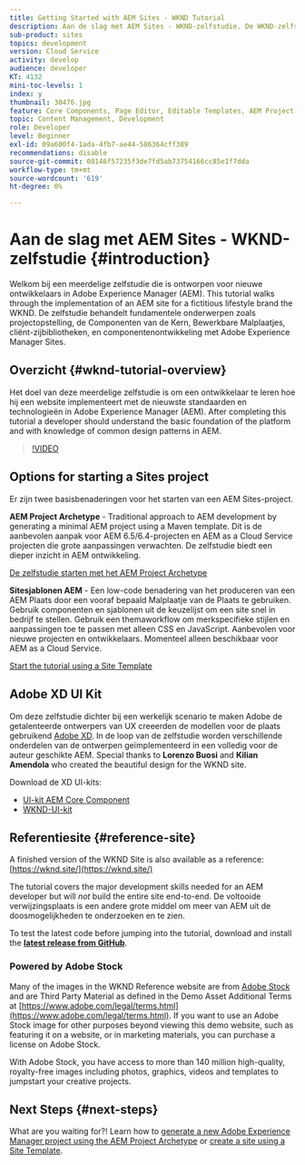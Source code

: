 ```yaml
---
title: Getting Started with AEM Sites - WKND Tutorial
description: Aan de slag met AEM Sites - WKND-zelfstudie. De WKND-zelfstudie is een meerdelige zelfstudie die is ontworpen voor ontwikkelaars die nog geen ervaring hebben met Adobe Experience Manager. De zelfstudie doorloopt de implementatie van een AEM site voor een fictieve levensstijl, de WKND. De zelfstudie behandelt fundamentele onderwerpen zoals projectopstelling, gemaakte archetypes, de Componenten van de Kern, Bewerkbare Malplaatjes, cliëntbibliotheken, en componentenontwikkeling.
sub-product: sites
topics: development
version: Cloud Service
activity: develop
audience: developer
KT: 4132
mini-toc-levels: 1
index: y
thumbnail: 30476.jpg
feature: Core Components, Page Editor, Editable Templates, AEM Project Archetype
topic: Content Management, Development
role: Developer
level: Beginner
exl-id: 09a600f4-1ada-4fb7-ae44-586364cff389
recommendations: disable
source-git-commit: 08146f57235f3de7fd5ab73754166cc85e1f7dda
workflow-type: tm+mt
source-wordcount: '619'
ht-degree: 0%

---
```


# Aan de slag met AEM Sites - WKND-zelfstudie {#introduction}

Welkom bij een meerdelige zelfstudie die is ontworpen voor nieuwe ontwikkelaars in Adobe Experience Manager (AEM). This tutorial walks through the implementation of an AEM site for a fictitious lifestyle brand the WKND. De zelfstudie behandelt fundamentele onderwerpen zoals projectopstelling, de Componenten van de Kern, Bewerkbare Malplaatjes, cliënt-zijbibliotheken, en componentenontwikkeling met Adobe Experience Manager Sites.

## Overzicht {#wknd-tutorial-overview}

Het doel van deze meerdelige zelfstudie is om een ontwikkelaar te leren hoe hij een website implementeert met de nieuwste standaarden en technologieën in Adobe Experience Manager (AEM). After completing this tutorial a developer should understand the basic foundation of the platform and with knowledge of common design patterns in AEM.

>[!VIDEO](https://video.tv.adobe.com/v/30476?quality=12&learn=on)

## Options for starting a Sites project

Er zijn twee basisbenaderingen voor het starten van een AEM Sites-project.

**AEM Project Archetype** - Traditional approach to AEM development by generating a minimal AEM project using a Maven template. Dit is de aanbevolen aanpak voor AEM 6.5/6.4-projecten en AEM as a Cloud Service projecten die grote aanpassingen verwachten. De zelfstudie biedt een dieper inzicht in AEM ontwikkeling.

[De zelfstudie starten met het AEM Project Archetype](./project-archetype/overview.md)

**Sitesjablonen AEM** - Een low-code benadering van het produceren van een AEM Plaats door een vooraf bepaald Malplaatje van de Plaats te gebruiken. Gebruik componenten en sjablonen uit de keuzelijst om een site snel in bedrijf te stellen. Gebruik een themaworkflow om merkspecifieke stijlen en aanpassingen toe te passen met alleen CSS en JavaScript. Aanbevolen voor nieuwe projecten en ontwikkelaars. Momenteel alleen beschikbaar voor AEM as a Cloud Service.

[Start the tutorial using a Site Template](./site-template/create-site.md)

## Adobe XD UI Kit

Om deze zelfstudie dichter bij een werkelijk scenario te maken Adobe de getalenteerde ontwerpers van UX creeerden de modellen voor de plaats gebruikend [Adobe XD](https://www.adobe.com/products/xd.html). In de loop van de zelfstudie worden verschillende onderdelen van de ontwerpen geïmplementeerd in een volledig voor de auteur geschikte AEM. Special thanks to **Lorenzo Buosi** and **Kilian Amendola** who created the beautiful design for the WKND site.

Download de XD UI-kits:

* [UI-kit AEM Core Component](assets/overview/AEM-CoreComponents-UI-Kit.xd)
* [WKND-UI-kit](https://github.com/adobe/aem-guides-wknd/releases/download/aem-guides-wknd-0.0.2/AEM_UI-kit-WKND.xd)

## Referentiesite {#reference-site}

A finished version of the WKND Site is also available as a reference: [https://wknd.site/](https://wknd.site/)

The tutorial covers the major development skills needed for an AEM developer but will *not* build the entire site end-to-end. De voltooide verwijzingsplaats is een andere grote middel om meer van AEM uit de doosmogelijkheden te onderzoeken en te zien.

To test the latest code before jumping into the tutorial, download and install the **[latest release from GitHub](https://github.com/adobe/aem-guides-wknd/releases/latest)**.

### Powered by Adobe Stock

Many of the images in the WKND Reference website are from [Adobe Stock](https://stock.adobe.com/) and are Third Party Material as defined in the Demo Asset Additional Terms at [https://www.adobe.com/legal/terms.html](https://www.adobe.com/legal/terms.html). If you want to use an Adobe Stock image for other purposes beyond viewing this demo website, such as featuring it on a website, or in marketing materials, you can purchase a license on Adobe Stock.

With Adobe Stock, you have access to more than 140 million high-quality, royalty-free images including photos, graphics, videos and templates to jumpstart your creative projects.

## Next Steps {#next-steps}

What are you waiting for?! Learn how to [generate a new Adobe Experience Manager project using the AEM Project Archetype](./project-archetype/overview.md) or [create a site using a Site Template](./site-template/create-site.md).
